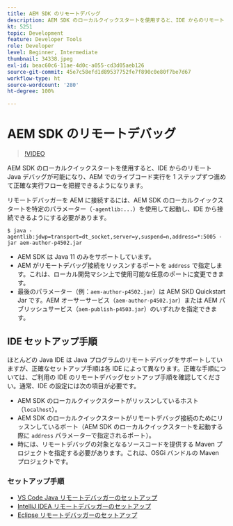 ```yaml
---
title: AEM SDK のリモートデバッグ
description: AEM SDK のローカルクイックスタートを使用すると、IDE からのリモート Java デバッグが可能になり、AEM でのライブコード実行を 1 ステップずつ進めて正確な実行フローを把握できるようになります。
kt: 5251
topic: Development
feature: Developer Tools
role: Developer
level: Beginner, Intermediate
thumbnail: 34338.jpeg
exl-id: beac60c6-11ae-4d0c-a055-cd3d05aeb126
source-git-commit: 45e7c58efd1d89537752fe7f890c0e80f7be7d67
workflow-type: ht
source-wordcount: '280'
ht-degree: 100%

---
```


# AEM SDK のリモートデバッグ

>[!VIDEO](https://video.tv.adobe.com/v/34338?quality=12&learn=on)

AEM SDK のローカルクイックスタートを使用すると、IDE からのリモート Java デバッグが可能になり、AEM でのライブコード実行を 1 ステップずつ進めて正確な実行フローを把握できるようになります。

リモートデバッガーを AEM に接続するには、AEM SDK のローカルクイックスタートを特定のパラメーター（`-agentlib:...`）を使用して起動し、IDE から接続できるようにする必要があります。

```
$ java -agentlib:jdwp=transport=dt_socket,server=y,suspend=n,address=*:5005 -jar aem-author-p4502.jar   
```

+ AEM SDK は Java 11 のみをサポートしています。
+ AEM がリモートデバッグ接続をリッスンするポートを `address` で指定します。これは、ローカル開発マシン上で使用可能な任意のポートに変更できます。
+ 最後のパラメーター（例：`aem-author-p4502.jar`）は AEM SKD Quickstart Jar です。AEM オーサーサービス（`aem-author-p4502.jar`）または AEM パブリッシュサービス（`aem-publish-p4503.jar`）のいずれかを指定できます。


## IDE セットアップ手順

ほとんどの Java IDE は Java プログラムのリモートデバッグをサポートしていますが、正確なセットアップ手順は各 IDE によって異なります。正確な手順については、ご利用の IDE のリモートデバッグセットアップ手順を確認してください。通常、IDE の設定には次の項目が必要です。

+ AEM SDK のローカルクイックスタートがリッスンしているホスト（`localhost`）。
+ AEM SDK のローカルクイックスタートがリモートデバッグ接続のためにリッスンしているポート（AEM SDK のローカルクイックスタートを起動する際に `address` パラメーターで指定されるポート）。
+ 時には、リモートデバッグの対象となるソースコードを提供する Maven プロジェクトを指定する必要があります。これは、OSGi バンドルの Maven プロジェクトです。

### セットアップ手順

+ [VS Code Java リモートデバッガーのセットアップ](https://code.visualstudio.com/docs/java/java-debugging)
+ [IntelliJ IDEA リモートデバッガーのセットアップ](https://www.jetbrains.com/help/idea/tutorial-remote-debug.html)
+ [Eclipse リモートデバッガーのセットアップ](https://javapapers.com/core-java/java-remote-debug-with-eclipse/)
